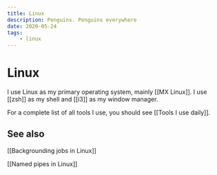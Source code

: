 ```yaml
---
title: Linux
description: Penguins. Penguins everywhere
date: 2020-05-24
tags:
	- linux
---
```


# Linux
I use Linux as my primary operating system, mainly [[MX Linux]]. I use [[zsh]] as my shell and [[i3]] as my window manager.

For a complete list of all tools I use, you should see [[Tools I use daily]].

## See also

[[Backgrounding jobs in Linux]]

[[Named pipes in Linux]]